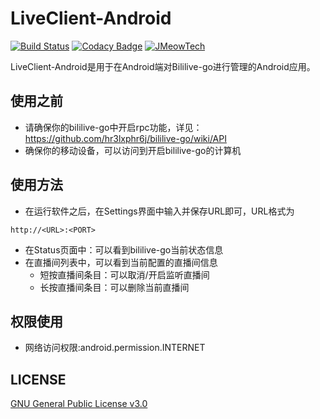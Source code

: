 # LiveClient-Android
[![Build Status](https://www.travis-ci.org/BJ4501/LiveClient-Android.svg?branch=master)](https://www.travis-ci.org/BJ4501/LiveClient-Android)
[![Codacy Badge](https://api.codacy.com/project/badge/Grade/aa26a0891b93451683836ed79ea108e7)](https://app.codacy.com/app/BJ4501/LiveClient-Android?utm_source=github.com&utm_medium=referral&utm_content=BJ4501/LiveClient-Android&utm_campaign=Badge_Grade_Dashboard)
[![JMeowTech](https://img.shields.io/badge/Team-JMeowTech-blue.svg)](http://www.jmeow.org)

LiveClient-Android是用于在Android端对Bililive-go进行管理的Android应用。

## 使用之前
- 请确保你的bililive-go中开启rpc功能，详见：<herf>https://github.com/hr3lxphr6j/bililive-go/wiki/API</herf>
- 确保你的移动设备，可以访问到开启bililive-go的计算机

## 使用方法
- 在运行软件之后，在Settings界面中输入并保存URL即可，URL格式为
```
http://<URL>:<PORT>
```
- 在Status页面中：可以看到bililive-go当前状态信息
- 在直播间列表中，可以看到当前配置的直播间信息
	- 短按直播间条目：可以取消/开启监听直播间
	- 长按直播间条目：可以删除当前直播间	

## 权限使用
- 网络访问权限:android.permission.INTERNET

## LICENSE
<a href="https://github.com/BJ4501/LiveClient-Android/blob/master/LICENSE">GNU General Public License v3.0</a>

